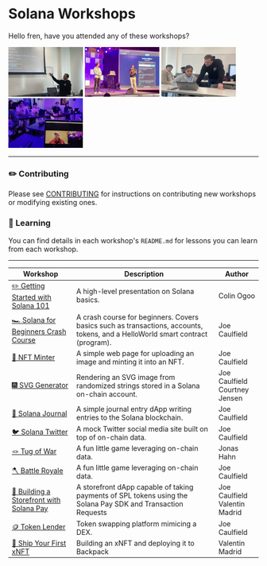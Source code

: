 # Solana Workshops

Hello fren, have you attended any of these workshops?   

<img 
src="https://raw.githubusercontent.com/Solana-Workshops/.github/main/.docs/usc.jpeg" 
height="100"
width="150"
/> 
<img 
src="https://raw.githubusercontent.com/Solana-Workshops/.github/main/.docs/delhi.JPG" 
height="100"
width="150"
/> 
<img 
src="https://raw.githubusercontent.com/Solana-Workshops/.github/main/.docs/usc2.jpg" 
height="100"
width="150"
/> 
<img 
src="https://raw.githubusercontent.com/Solana-Workshops/.github/main/.docs/metacamp.jpeg" 
height="100"
width="150"
/> 
   
---

### ✏️ Contributing
Please see [CONTRIBUTING](https://github.com/Solana-Workshops/.contributing) for instructions on contributing new workshops or modifying existing ones.

### 📗 Learning
You can find details in each workshop's `README.md` for lessons you can learn from each workshop.

---

| Workshop | Description | Author |
| -------- | ----------- | ------ |
| [✏️ Getting Started with Solana 101](https://github.com/Solana-Workshops/solana-101) | A high-level presentation on Solana basics. | Colin Ogoo |
| [🏎️ Solana for Beginners Crash Course](https://github.com/Solana-Workshops/beginner-crash-course) | A crash course for beginners. Covers basics such as transactions, accounts, tokens, and a HelloWorld smart contract (program). | Joe Caulfield |
| [🎑 NFT Minter](https://github.com/Solana-Workshops/NFT-Minter) | A simple web page for uploading an image and minting it into an NFT. | Joe Caulfield |
| [🎆 SVG Generator](https://github.com/Solana-Workshops/SVG-Generator) | Rendering an SVG image from randomized strings stored in a Solana on-chain account. | Joe Caulfield <br> Courtney Jensen |
| [📓 Solana Journal](https://github.com/Solana-Workshops/solana-journal) | A simple journal entry dApp writing entries to the Solana blockchain. | Joe Caulfield |
| [🐦 Solana Twitter](https://github.com/Solana-Workshops/solana-twitter) | A mock Twitter social media site built on top of on-chain data. | Joe Caulfield |
| [🪢 Tug of War](https://github.com/Solana-Workshops/tug-of-war) | A fun little game leveraging on-chain data. | Jonas Hahn |
| [🪓 Battle Royale](https://github.com/Solana-Workshops/battle-royale) | A fun little game leveraging on-chain data. | Joe Caulfield |
| [🍕 Building a Storefront with Solana Pay](https://github.com/Solana-Workshops/storefront-solana-pay) | A storefront dApp capable of taking payments of SPL tokens using the Solana Pay SDK and Transaction Requests | Joe Caulfield <br> Valentin Madrid |
| [🪙 Token Lender](https://github.com/Solana-Workshops/token-lender) | Token swapping platform mimicing a DEX. | Joe Caulfield |
| [🎒 Ship Your First xNFT](https://github.com/Solana-Workshops/ship-an-xnft) | Building an xNFT and deploying it to Backpack | Valentin Madrid |


